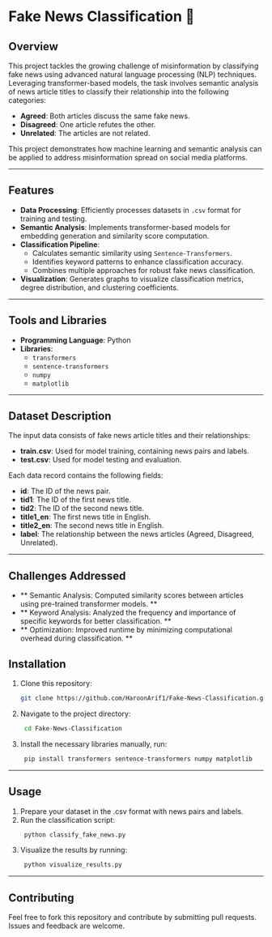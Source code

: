 # Fake News Classification 📰

## Overview
This project tackles the growing challenge of misinformation by classifying fake news using advanced natural language processing (NLP) techniques. Leveraging transformer-based models, the task involves semantic analysis of news article titles to classify their relationship into the following categories:  
- **Agreed**: Both articles discuss the same fake news.  
- **Disagreed**: One article refutes the other.  
- **Unrelated**: The articles are not related.

This project demonstrates how machine learning and semantic analysis can be applied to address misinformation spread on social media platforms.

---

## Features
- **Data Processing**: Efficiently processes datasets in `.csv` format for training and testing.
- **Semantic Analysis**: Implements transformer-based models for embedding generation and similarity score computation.
- **Classification Pipeline**:
  - Calculates semantic similarity using `Sentence-Transformers`.
  - Identifies keyword patterns to enhance classification accuracy.
  - Combines multiple approaches for robust fake news classification.
- **Visualization**: Generates graphs to visualize classification metrics, degree distribution, and clustering coefficients.

---

## Tools and Libraries
- **Programming Language**: Python
- **Libraries**:
  - `transformers`
  - `sentence-transformers`
  - `numpy`
  - `matplotlib`

---

## Dataset Description
The input data consists of fake news article titles and their relationships:

- **train.csv**: Used for model training, containing news pairs and labels.
- **test.csv**: Used for model testing and evaluation.

Each data record contains the following fields:

- **id**: The ID of the news pair.
- **tid1**: The ID of the first news title.
- **tid2**: The ID of the second news title.
- **title1_en**: The first news title in English.
- **title2_en**: The second news title in English.
- **label**: The relationship between the news articles (Agreed, Disagreed, Unrelated).

---

## Challenges Addressed
- ** Semantic Analysis: Computed similarity scores between articles using pre-trained transformer models. **
- ** Keyword Analysis: Analyzed the frequency and importance of specific keywords for better classification. **
- ** Optimization: Improved runtime by minimizing computational overhead during classification. **

## Installation

1. Clone this repository:
   ```bash
   git clone https://github.com/HaroonArif1/Fake-News-Classification.git
2. Navigate to the project directory:
   ```bash
    cd Fake-News-Classification
4. Install the necessary libraries manually, run:
   ```bash
    pip install transformers sentence-transformers numpy matplotlib

---

## Usage
1. Prepare your dataset in the .csv format with news pairs and labels.
2. Run the classification script:
   ```bash
    python classify_fake_news.py
4. Visualize the results by running:
   ```bash
    python visualize_results.py

---

## Contributing

Feel free to fork this repository and contribute by submitting pull requests. Issues and feedback are welcome.
